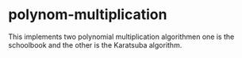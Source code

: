 # polynom-multiplication
This implements two polynomial multiplication algorithmen one is the schoolbook and the other is the Karatsuba algorithm.
